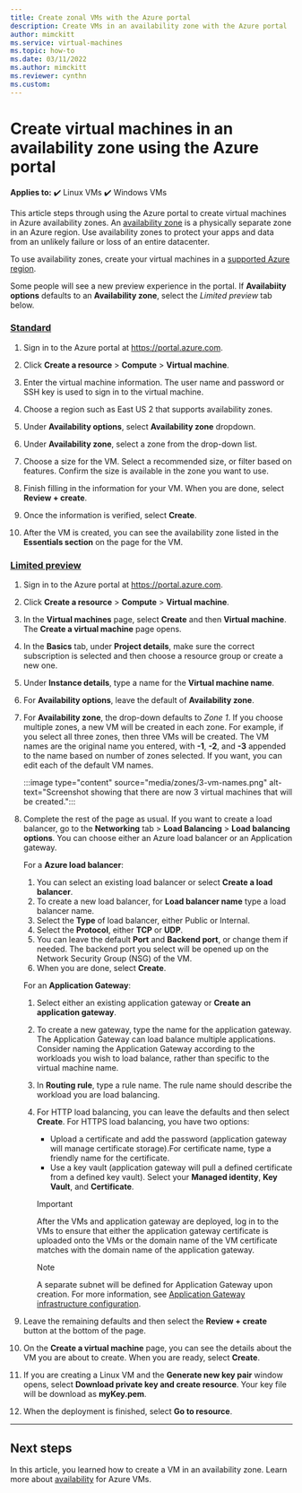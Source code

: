 ```yaml
---
title: Create zonal VMs with the Azure portal 
description: Create VMs in an availability zone with the Azure portal
author: mimckitt
ms.service: virtual-machines
ms.topic: how-to
ms.date: 03/11/2022
ms.author: mimckitt
ms.reviewer: cynthn
ms.custom: 
---
```


# Create virtual machines in an availability zone using the Azure portal

**Applies to:** :heavy_check_mark: Linux VMs :heavy_check_mark: Windows VMs

This article steps through using the Azure portal to create virtual machines in Azure availability zones. An [availability zone](../availability-zones/az-overview.md) is a physically separate zone in an Azure region. Use availability zones to protect your apps and data from an unlikely failure or loss of an entire datacenter.

To use availability zones, create your virtual machines in a [supported Azure region](../availability-zones/az-region.md).

Some people will see a new preview experience in the portal. If **Availabiity options** defaults to an **Availability zone**, select the *Limited preview* tab below.

### [Standard](#tab/standard)

1. Sign in to the Azure portal at https://portal.azure.com.

1. Click **Create a resource** > **Compute** > **Virtual machine**. 

3. Enter the virtual machine information. The user name and password or SSH key is used to sign in to the virtual machine.  

4. Choose a region such as East US 2 that supports availability zones. 

5. Under **Availability options**, select **Availability zone** dropdown. 

1. Under **Availability zone**, select a zone from the drop-down list.
        
4. Choose a size for the VM. Select a recommended size, or filter based on features. Confirm the size is available in the zone you want to use.

6. Finish filling in the information for your VM. When you are done, select **Review + create**.

7. Once the information is verified, select **Create**.

1. After the VM is created, you can see the availability zone listed in the **Essentials section** on the page for the VM.


### [Limited preview](#tab/preview)

1. Sign in to the Azure portal at https://portal.azure.com.

1. Click **Create a resource** > **Compute** > **Virtual machine**. 

1. In the **Virtual machines** page, select **Create** and then **Virtual machine**.  The **Create a virtual machine** page opens.

1. In the **Basics** tab, under **Project details**, make sure the correct subscription is selected and then choose a resource group or create a new one.

1. Under **Instance details**, type a name for the **Virtual machine name**.
1. For **Availability options**, leave the default of **Availability zone**.
1. For **Availability zone**, the drop-down defaults to *Zone 1*. If you choose multiple zones, a new VM will be created in each zone. For example, if you select all three zones, then three VMs will be created. The VM names are the original name you entered, with **-1**, **-2**, and **-3** appended to the name based on number of zones selected. If you want, you can edit each of the default VM names.

   :::image type="content" source="media/zones/3-vm-names.png" alt-text="Screenshot showing that there are now 3 virtual machines that will be created.":::

1. Complete the rest of the page as usual. If you want to create a load balancer, go to the **Networking** tab > **Load Balancing** > **Load balancing options**. You can choose either an Azure load balancer or an Application gateway.
   
   For a **Azure load balancer**:

   1. You can select an existing load balancer or select **Create a load balancer**.
   1. To create a new load balancer, for **Load balancer name** type a load balancer name.
   1. Select the **Type** of load balancer, either Public or Internal.
   1. Select the **Protocol**, either **TCP** or **UDP**.
   1. You can leave the default **Port** and **Backend port**, or change them if needed. The backend port you select will be opened up on the Network Security Group (NSG) of the VM.
   1. When you are done, select **Create**.
   
   For an **Application Gateway**:

   1. Select either an existing application gateway or **Create an application gateway**.
   1. To create a new gateway, type the name for the application gateway. The Application Gateway can load balance multiple applications. Consider naming the Application Gateway according to the workloads you wish to load balance, rather than specific to the virtual machine name.
   1. In **Routing rule**, type a rule name. The rule name should describe the workload you are load balancing.
   1. For HTTP load balancing, you can leave the defaults and then select **Create**. For HTTPS load balancing, you have two options:
            
        - Upload a certificate and add the password (application gateway will manage certificate storage).For certificate name, type a friendly name for the certificate.
        - Use a key vault (application gateway will pull a defined certificate from a defined key vault). Select your **Managed identity**, **Key Vault**, and **Certificate**. 
        
        > [!IMPORTANT]
        > After the VMs and application gateway are deployed, log in to the VMs to ensure that either the application gateway certificate is uploaded onto the VMs or the domain name of the VM certificate matches with the domain name of the application gateway.

        > [!NOTE]
        > A separate subnet will be defined for Application Gateway upon creation. For more information, see [Application Gateway infrastructure configuration](../application-gateway/configuration-infrastructure.md).

1. Leave the remaining defaults and then select the **Review + create** button at the bottom of the page.

1. On the **Create a virtual machine** page, you can see the details about the VM you are about to create. When you are ready, select **Create**.

1. If you are creating a Linux VM and the **Generate new key pair** window opens, select **Download private key and create resource**. Your key file will be download as **myKey.pem**.

1. When the deployment is finished, select **Go to resource**.
---

    
## Next steps

In this article, you learned how to create a VM in an availability zone. Learn more about [availability](availability.md) for Azure VMs.
